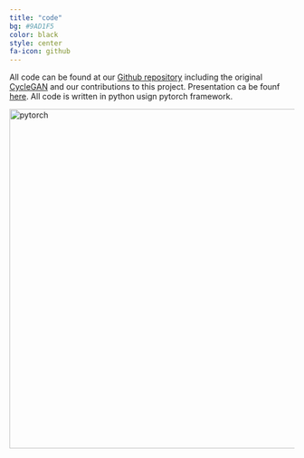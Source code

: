 ```yaml
---
title: "code"
bg: #9AD1F5
color: black
style: center
fa-icon: github
---
```

All code can be found at our [Github repository](https://github.com/telecombcn-dl/2018-dlai-team3) 
including the original [CycleGAN](https://github.com/junyanz/pytorch-CycleGAN-and-pix2pix)
and our contributions to this project. Presentation ca be founf [here](https://docs.google.com/presentation/d/1l5hy0Sn1Gt5IJiXVK1X8932JHo17K75us-PzseX5KPU/edit?usp=sharing). All code is written in python usign pytorch framework.

<p class="center">
    <img src="https://upload.wikimedia.org/wikipedia/commons/9/96/Pytorch_logo.png" alt="pytorch" width="600"/>
</p>



